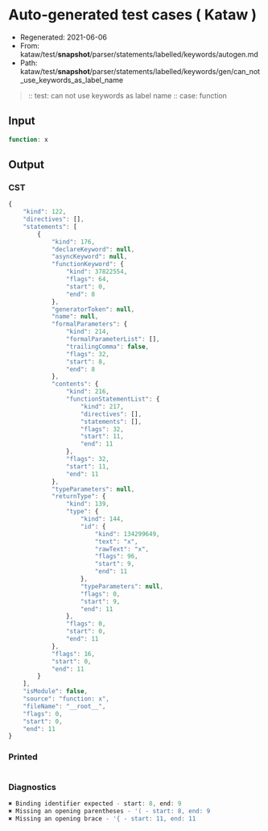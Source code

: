 # Auto-generated test cases ( Kataw )
- Regenerated: 2021-06-06
- From: kataw/test/__snapshot__/parser/statements/labelled/keywords/autogen.md
- Path: kataw/test/__snapshot__/parser/statements/labelled/keywords/gen/can_not_use_keywords_as_label_name
> :: test: can not use keywords as label name
> :: case: function
## Input

`````js
function: x
`````
## Output

### CST

```javascript
{
    "kind": 122,
    "directives": [],
    "statements": [
        {
            "kind": 176,
            "declareKeyword": null,
            "asyncKeyword": null,
            "functionKeyword": {
                "kind": 37822554,
                "flags": 64,
                "start": 0,
                "end": 8
            },
            "generatorToken": null,
            "name": null,
            "formalParameters": {
                "kind": 214,
                "formalParameterList": [],
                "trailingComma": false,
                "flags": 32,
                "start": 8,
                "end": 8
            },
            "contents": {
                "kind": 216,
                "functionStatementList": {
                    "kind": 217,
                    "directives": [],
                    "statements": [],
                    "flags": 32,
                    "start": 11,
                    "end": 11
                },
                "flags": 32,
                "start": 11,
                "end": 11
            },
            "typeParameters": null,
            "returnType": {
                "kind": 139,
                "type": {
                    "kind": 144,
                    "id": {
                        "kind": 134299649,
                        "text": "x",
                        "rawText": "x",
                        "flags": 96,
                        "start": 9,
                        "end": 11
                    },
                    "typeParameters": null,
                    "flags": 0,
                    "start": 9,
                    "end": 11
                },
                "flags": 0,
                "start": 0,
                "end": 11
            },
            "flags": 16,
            "start": 0,
            "end": 11
        }
    ],
    "isModule": false,
    "source": "function: x",
    "fileName": "__root__",
    "flags": 0,
    "start": 0,
    "end": 11
}
```

### Printed

```javascript

```

### Diagnostics

```javascript
✖ Binding identifier expected - start: 8, end: 9
✖ Missing an opening parentheses - '( - start: 8, end: 9
✖ Missing an opening brace - '{ - start: 11, end: 11

```

